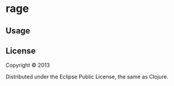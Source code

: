 # rage


## Usage


## License

Copyright © 2013

Distributed under the Eclipse Public License, the same as Clojure.
